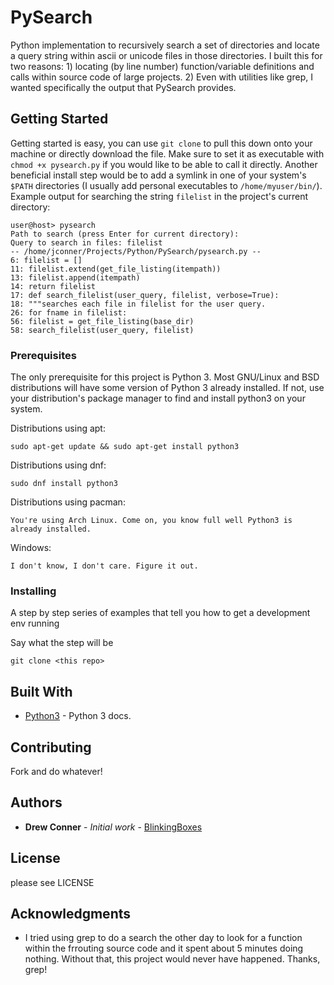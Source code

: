 # PySearch

Python implementation to recursively search a set of directories and locate a
query string within ascii or unicode files in those directories. I built this
for two reasons: 1) locating (by line number) function/variable definitions and
calls within source code of large projects. 2) Even with utilities like grep,
I wanted specifically the output that PySearch provides.

## Getting Started

Getting started is easy, you can use `git clone` to pull this down onto
your machine or directly download the file. Make sure to set it as executable
with `chmod +x pysearch.py` if you would like to be able to call it
directly. Another beneficial install step would be to add a symlink in one of
your system's `$PATH` directories (I usually add personal executables to
`/home/myuser/bin/`). Example output for searching the string `filelist` in the
project's current directory:

```
user@host> pysearch
Path to search (press Enter for current directory): 
Query to search in files: filelist
-- /home/jconner/Projects/Python/PySearch/pysearch.py --
6: filelist = []
11: filelist.extend(get_file_listing(itempath))
13: filelist.append(itempath)
14: return filelist
17: def search_filelist(user_query, filelist, verbose=True):
18: """searches each file in filelist for the user query.
26: for fname in filelist:
56: filelist = get_file_listing(base_dir)
58: search_filelist(user_query, filelist)
```

### Prerequisites

The only prerequisite for this project is Python 3. Most GNU/Linux and BSD
distributions will have some version of Python 3 already installed. If not,
use your distribution's package manager to find and install python3 on your
system.


Distributions using apt:
```
sudo apt-get update && sudo apt-get install python3
```


Distributions using dnf:
```
sudo dnf install python3
```


Distributions using pacman:
```
You're using Arch Linux. Come on, you know full well Python3 is already installed.
```


Windows:
```
I don't know, I don't care. Figure it out.
```


### Installing

A step by step series of examples that tell you how to get a development env running

Say what the step will be

```
git clone <this repo>
```

## Built With

* [Python3](https://docs.python.org/3/) - Python 3 docs.

## Contributing

Fork and do whatever!

## Authors

* **Drew Conner** - *Initial work* - [BlinkingBoxes](https://blinkingboxes.blogspot.com)

## License

please see LICENSE

## Acknowledgments

* I tried using grep to do a search the other day to look for a function within
the frrouting source code and it spent about 5 minutes doing nothing. Without
that, this project would never have happened. Thanks, grep!


